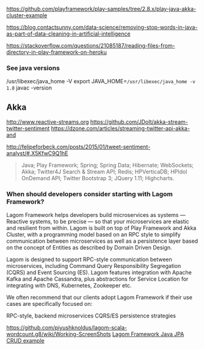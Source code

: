 https://github.com/playframework/play-samples/tree/2.8.x/play-java-akka-cluster-example

https://blog.contactsunny.com/data-science/removing-stop-words-in-java-as-part-of-data-cleaning-in-artificial-intelligence

https://stackoverflow.com/questions/21085187/reading-files-from-directory-in-play-framework-on-heroku

### See java versions

/usr/libexec/java_home -V
export JAVA_HOME=`/usr/libexec/java_home -v 1.8`
javac -version

## Akka

http://www.reactive-streams.org
https://github.com/JDoIt/akka-stream-twitter-sentiment
https://dzone.com/articles/streaming-twitter-api-akka-and


http://felipeforbeck.com/posts/2015/01/tweet-sentiment-analyst/#.X5KfwC9Q1hE
>Java; Play Framework; Spring; Spring Data; Hibernate; WebSockets; Akka; Twitter4J Search & Stream API; Redis; HPVerticaDB; HPIdol OnDemand API; Twitter Bootstrap 3; JQuery 1.11; Highcharts.

### When should developers consider starting with Lagom Framework?

Lagom Framework helps developers build microservices as systems — Reactive systems, to be precise — so that your microservices are elastic and resilient from within. Lagom is built on top of Play Framework and Akka Cluster, with a programming model based on an RPC style to simplify communication between microservices as well as a persistence layer based on the concept of Entities as described by Domain Driven Design.

Lagom is designed to support RPC-style communication between microservices, including Command Query Responsibility Segregation (CQRS) and Event Sourcing (ES). Lagom features integration with Apache Kafka and Apache Cassandra, plus abstractions for Service Location for integrating with DNS, Kubernetes, Zookeeper etc.

We often recommend that our clients adopt Lagom Framework if their use cases are specifically focused on:

RPC-style, backend microservices
CQRS/ES persistence strategies

https://github.com/piyushknoldus/lagom-scala-wordcount.g8/wiki/Working-ScreenShots
[Lagom Framework Java JPA CRUD example](https://github.com/taymyr/lagom-samples/tree/master/jpa-crud/java-sbt)